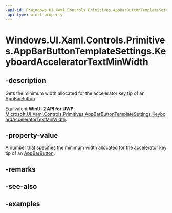```yaml
---
-api-id: P:Windows.UI.Xaml.Controls.Primitives.AppBarButtonTemplateSettings.KeyboardAcceleratorTextMinWidth
-api-type: winrt property
---
```


<!-- Property syntax.
public double KeyboardAcceleratorTextMinWidth { get; }
-->

# Windows.UI.Xaml.Controls.Primitives.AppBarButtonTemplateSettings.KeyboardAcceleratorTextMinWidth

## -description
Gets the minimum width allocated for the accelerator key tip of an [AppBarButton](../windows.ui.xaml.controls/appbarbutton.md).

Equivalent **WinUI 2 API for UWP**: [Microsoft.UI.Xaml.Controls.Primitives.AppBarButtonTemplateSettings.KeyboardAcceleratorTextMinWidth](/windows/winui/api/microsoft.ui.xaml.controls.primitives.appbarbuttontemplatesettings.keyboardacceleratortextminwidth).

## -property-value
A number that specifies the minimum width allocated for the accelerator key tip of an [AppBarButton](../windows.ui.xaml.controls/appbarbutton.md).

## -remarks

## -see-also

## -examples

